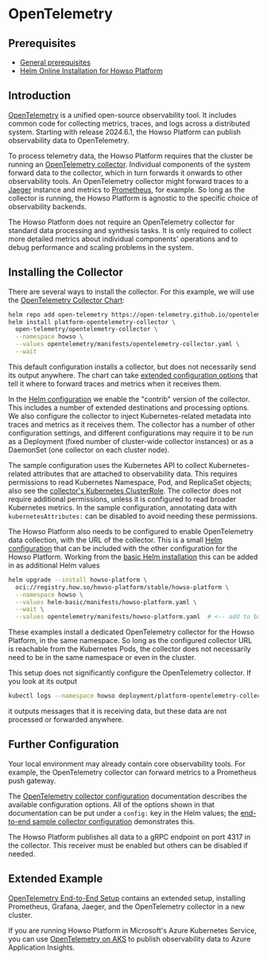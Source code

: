 # OpenTelemetry

## Prerequisites

- [General prerequisites](../prereqs/README.md)
- [Helm Online Installation for Howso Platform](../helm-basic/README.md)

## Introduction

[OpenTelemetry](https://opentelemetry.io) is a unified open-source observability tool.  It includes common code for collecting metrics, traces, and logs across a distributed system.  Starting with release 2024.6.1, the Howso Platform can publish observability data to OpenTelemetry.

To process telemetry data, the Howso Platform requires that the cluster be running an [OpenTelemetry collector](https://opentelemetry.io/docs/collector/).  Individual components of the system forward data to the collector, which in turn forwards it onwards to other observability tools.  An OpenTelemetry collector might forward traces to a [Jaeger](https://www.jaegertracing.io/) instance and metrics to [Prometheus](https://prometheus.io), for example.  So long as the collector is running, the Howso Platform is agnostic to the specific choice of observability backends.

The Howso Platform does not require an OpenTelemetry collector for standard data processing and synthesis tasks.  It is only required to collect more detailed metrics about individual components' operations and to debug performance and scaling problems in the system.

## Installing the Collector

There are several ways to install the collector.  For this example, we will use the [OpenTelemetry Collector Chart](https://opentelemetry.io/docs/kubernetes/helm/collector/):

```sh
helm repo add open-telemetry https://open-telemetry.github.io/opentelemetry-helm-charts
helm install platform-opentelemetry-collector \
  open-telemetry/opentelemetry-collector \
  --namespace howso \
  --values opentelemetry/manifests/opentelemetry-collector.yaml \
  --wait
```

This default configuration installs a collector, but does not necessarily send its output anywhere.  The chart can take [extended configuration options](https://opentelemetry.io/docs/kubernetes/helm/collector/#configuration) that tell it where to forward traces and metrics when it receives them.

In the [Helm configuration](manifests/opentelemetry-collector.yaml) we enable the "contrib" version of the collector.  This includes a number of extended destinations and processing options.  We also configure the collector to inject Kubernetes-related metadata into traces and metrics as it receives them.  The collector has a number of other configuration settings, and different configurations may require it to be run as a Deployment (fixed number of cluster-wide collector instances) or as a DaemonSet (one collector on each cluster node).

The sample configuration uses the Kubernetes API to collect Kubernetes-related attributes that are attached to observability data.  This requires permissions to read Kubernetes Namespace, Pod, and ReplicaSet objects; also see the [collector's Kubernetes ClusterRole](https://github.com/open-telemetry/opentelemetry-helm-charts/blob/main/charts/opentelemetry-collector/templates/clusterrole.yaml).  The collector does not require additional permissions, unless it is configured to read broader Kubernetes metrics.  In the sample configuration, annotating data with `kubernetesAttributes:` can be disabled to avoid needing these permissions.

The Howso Platform also needs to be configured to enable OpenTelemetry data collection, with the URL of the collector.  This is a small [Helm configuration](manifests/howso-platform.yaml) that can be included with the other configuration for the Howso Platform.  Working from the [basic Helm installation](../helm-basic/README.md) this can be added in as additional Helm values

```sh
helm upgrade --install howso-platform \
  oci://registry.how.so/howso-platform/stable/howso-platform \
  --namespace howso \
  --values helm-basic/manifests/howso-platform.yaml \
  --wait \
  --values opentelemetry/manifests/howso-platform.yaml  # <-- add to basic setup
```

These examples install a dedicated OpenTelemetry collector for the Howso Platform, in the same namespace.  So long as the configured collector URL is reachable from the Kubernetes Pods, the collector does not necessarily need to be in the same namespace or even in the cluster.

This setup does not significantly configure the OpenTelemetry collector.  If you look at its output

```sh
kubectl logs --namespace howso deployment/platform-opentelemetry-collector
```

it outputs messages that it is receiving data, but these data are not processed or forwarded anywhere.

## Further Configuration

Your local environment may already contain core observability tools.  For example, the OpenTelemetry collector can forward metrics to a Prometheus push gateway.

The [OpenTelemetry collector configuration](https://opentelemetry.io/docs/collector/configuration/) documentation describes the available configuration options.  All of the options shown in that documentation can be put under a `config:` key in the Helm values; the [end-to-end sample collector configuration](../opentelemetry-e2e/manifests/opentelemetry-collector.yaml) demonstrates this.

The Howso Platform publishes all data to a gRPC endpoint on port 4317 in the collector.  This receiver must be enabled but others can be disabled if needed.

## Extended Example

[OpenTelemetry End-to-End Setup](../opentelemetry-e2e/README.md) contains an extended setup, installing Prometheus, Grafana, Jaeger, and the OpenTelemetry collector in a new cluster.

If you are running Howso Platform in Microsoft's Azure Kubernetes Service, you can use [OpenTelemetry on AKS](../opentelemetry-aks/README.md) to publish observability data to Azure Application Insights.
